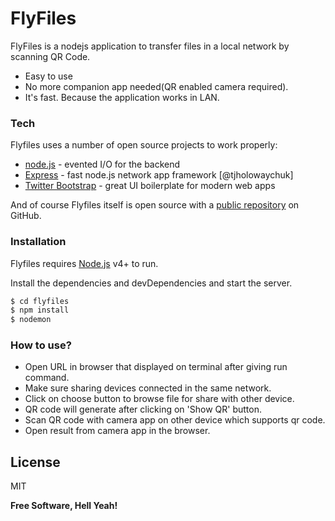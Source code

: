 # FlyFiles


FlyFiles is a nodejs application to transfer files in a local network by scanning QR Code.

  - Easy to use
  - No more companion app needed(QR enabled camera required).
  - It's fast. Because the application works in LAN.

### Tech

Flyfiles uses a number of open source projects to work properly:

* [node.js] - evented I/O for the backend
* [Express] - fast node.js network app framework [@tjholowaychuk]
* [Twitter Bootstrap] - great UI boilerplate for modern web apps

And of course Flyfiles itself is open source with a [public repository][flyfiles]
 on GitHub.

### Installation

Flyfiles requires [Node.js](https://nodejs.org/) v4+ to run.

Install the dependencies and devDependencies and start the server.

```sh
$ cd flyfiles
$ npm install
$ nodemon
```
### How to use?
 - Open URL in browser that displayed on terminal after giving run command.
 - Make sure sharing devices connected in the same network.
 - Click on choose button to browse file for share with other device.
 - QR code will generate after clicking on 'Show QR' button.
 - Scan QR code with camera app on other device which supports qr code.
 - Open result from camera app in the browser.
 
License
----

MIT


**Free Software, Hell Yeah!**

[//]: # (These are reference links used in the body of this note and get stripped out when the markdown processor does its job. There is no need to format nicely because it shouldn't be seen. Thanks SO - http://stackoverflow.com/questions/4823468/store-comments-in-markdown-syntax)


   [flyfiles]: <https://github.com/sibinjoy100/flyfiles>
   [git-repo-url]: <https://github.com/sibinjoy100/flyfiles.git>
   [node.js]: <http://nodejs.org>
   [Twitter Bootstrap]: <http://twitter.github.com/bootstrap/>
   [express]: <http://expressjs.com>
   [AngularJS]: <http://angularjs.org>
